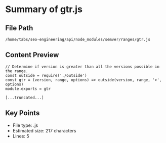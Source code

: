 # Summary of gtr.js
  
## File Path
`/home/tabs/seo-engineering/api/node_modules/semver/ranges/gtr.js`

## Content Preview
```
// Determine if version is greater than all the versions possible in the range.
const outside = require('./outside')
const gtr = (version, range, options) => outside(version, range, '>', options)
module.exports = gtr

[...truncated...]
```

## Key Points
- File type: .js
- Estimated size: 217 characters
- Lines: 5
